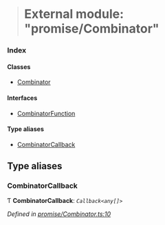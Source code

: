 > # External module: "promise/Combinator"

### Index

#### Classes

* [Combinator](../classes/_promise_combinator_.combinator.md)

#### Interfaces

* [CombinatorFunction](../interfaces/_promise_combinator_.combinatorfunction.md)

#### Type aliases

* [CombinatorCallback](_promise_combinator_.md#combinatorcallback)

## Type aliases

###  CombinatorCallback

Ƭ **CombinatorCallback**: *`Callback<any[]>`*

*Defined in [promise/Combinator.ts:10](https://github.com/polkadot-js/api/blob/d57dca5/packages/api/src/promise/Combinator.ts#L10)*